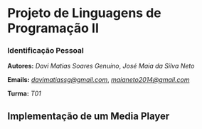 # Projeto de Linguagens de Programação II
### Identificação Pessoal
**Autores:** *Davi Matias Soares Genuino*, *José Maia da Silva Neto*

**Emails:** *<davimatiassg@gmail.com>*, *<maianeto2014@gmail.com>*

**Turma:** *T01*

## Implementação de um Media Player

